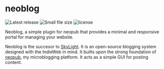 # neoblog

![Latest release](https://img.shields.io/github/v/release/neologged/neoblog?include_prereleases) ![Small file size](https://img.shields.io/github/repo-size/neologged/neoblog?label=size) ![license](https://img.shields.io/github/license/neologged/neoblog)

Neoblog, a simple plugin for neopub that provides a minimal and responsive portal for managing your website.

Neoblog is the succesor to [SkyLight](https://github.com/RobinBoers/SkyLight-Website-Editor). It is an open-source blogging system designed with the IndieWeb in mind. It builts upon the strong foundation of [neopub](https://github.com/RobinBoers/neopub), my microblogging platform. It acts as a simple GUI for posting content.
